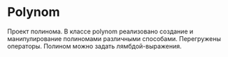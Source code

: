 # Polynom
Проект полинома. В классе polynom реализовано создание и манипулирование полиномами различными способами. Перегружены операторы. Полином можно задать лямбдой-выражения.
